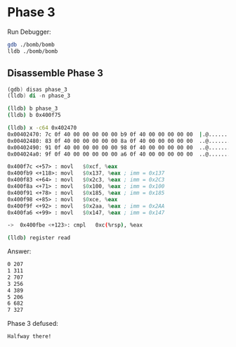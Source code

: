 # Phase 3

Run Debugger:

```bash
gdb ./bomb/bomb
lldb ./bomb/bomb
```

## Disassemble Phase 3

```asm
(gdb) disas phase_3
(lldb) di -n phase_3
```

```bash
(lldb) b phase_3
(lldb) b 0x400f75
```

```bash
(lldb) x -c64 0x402470
0x00402470: 7c 0f 40 00 00 00 00 00 b9 0f 40 00 00 00 00 00  |.@.......@.....
0x00402480: 83 0f 40 00 00 00 00 00 8a 0f 40 00 00 00 00 00  ..@.......@.....
0x00402490: 91 0f 40 00 00 00 00 00 98 0f 40 00 00 00 00 00  ..@.......@.....
0x004024a0: 9f 0f 40 00 00 00 00 00 a6 0f 40 00 00 00 00 00  ..@.......@.....
```

```asm
0x400f7c <+57> : movl   $0xcf, %eax
0x400fb9 <+118>: movl   $0x137, %eax ; imm = 0x137
0x400f83 <+64> : movl   $0x2c3, %eax ; imm = 0x2C3
0x400f8a <+71> : movl   $0x100, %eax ; imm = 0x100
0x400f91 <+78> : movl   $0x185, %eax ; imm = 0x185
0x400f98 <+85> : movl   $0xce, %eax
0x400f9f <+92> : movl   $0x2aa, %eax ; imm = 0x2AA
0x400fa6 <+99> : movl   $0x147, %eax ; imm = 0x147
```

```bash
->  0x400fbe <+123>: cmpl   0xc(%rsp), %eax

(lldb) register read
```

Answer:

```bash
0 207
1 311
2 707
3 256
4 389
5 206 
6 682
7 327
```

Phase 3 defused:

```bash
Halfway there!
```

